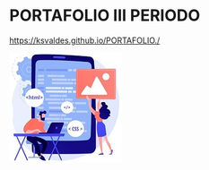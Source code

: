 # PORTAFOLIO III PERIODO
https://ksvaldes.github.io/PORTAFOLIO./

<img  src="ejemplos/fondoIndex/etiquetas_basicas/Dibujo.jpg"  class="imagePortafolio">


